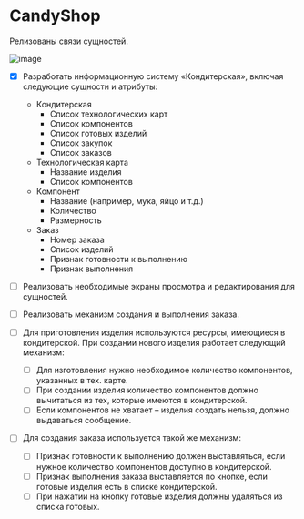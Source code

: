 # CandyShop

Релизованы связи сущностей.

![image](https://user-images.githubusercontent.com/55764206/177639890-0584ae3c-19cb-4e45-a078-ebd7a9eb6cbc.png)

- [X] Разработать информационную систему «Кондитерская», включая следующие сущности и атрибуты:

    *	Кондитерская
          *	Список технологических карт
          *	Список компонентов
          *	Список готовых изделий
          *	Список закупок
          *	Список заказов
    *	Технологическая карта
          *	Название изделия
          *	Список компонентов
    *	Компонент
          *	Название (например, мука, яйцо и т.д.)
          *	Количество
          *	Размерность
    *	Заказ
          *	Номер заказа
          *	Список изделий
          *	Признак готовности к выполнению
          *	Признак выполнения

- [ ] Реализовать необходимые экраны просмотра и редактирования для сущностей.
- [ ] Реализовать механизм создания и выполнения заказа.
- [ ] Для приготовления изделия используются ресурсы, имеющиеся в кондитерской. При создании нового изделия работает следующий механизм:
    - [ ] Для изготовления нужно необходимое количество компонентов, указанных в тех. карте.
    - [ ] При создании изделия количество компонентов должно вычитаться из тех, которые имеются в кондитерской.
    - [ ] Если компонентов не хватает – изделия создать нельзя, должно выдаваться сообщение.
- [ ] Для создания заказа используется такой же механизм:  
    - [ ] Признак готовности к выполнению должен выставляться, если нужное количество компонентов доступно в кондитерской.
    - [ ] Признак выполнения заказа выставляется по кнопке, если готовые изделия есть в списке кондитерской.
    - [ ] При нажатии на кнопку готовые изделия должны удаляться из списка готовых. 
